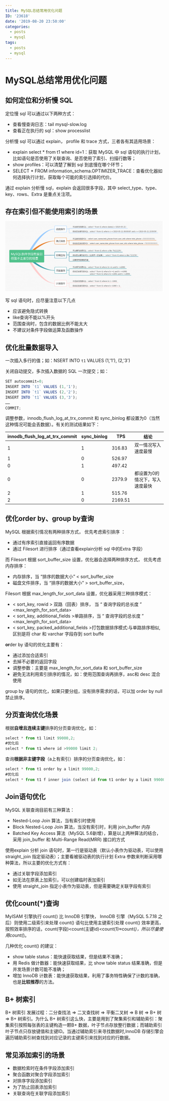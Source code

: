 ```yaml
---
title: MySQL总结常用优化问题
ID: '23618'
date: '2019-08-20 23:50:00'
categories:
  - posts
  - mysql
tags:
  - posts
  - mysql
---
```


# MySQL总结常用优化问题

## 如何定位和分析慢 SQL

定位慢 sql 可以通过以下两种方式：

- 查看慢查询日志：tail mysql-slow.log
- 查看正在执行的 sql：show processlist

分析慢 sql 可以通过 explain， profile 和 trace 方式，三者各有其适用场景：

- explain select \* from t1 where id=1：获取 MySQL 中 sql 语句的执行计划，比如语句是否使用了关联查询、是否使用了索引、扫描行数等；
- show profiles：可以清楚了解到 sql 到底慢在哪个环节；
- SELECT \* FROM information\_schema.OPTIMIZER\_TRACE：查看优化器如何选择执行计划，获取每个可能的索引选择的代价。

通过 explain 分析慢 sql，explain 会返回很多字段，其中 select\_type、type、key、rows、Extra 是重点关注项。

## 存在索引但不能使用索引的场景

![](./images/1725177509.png)

写 sql 语句时，应尽量注意以下几点

- 应该避免隐式转换
- like查询不能以%开头
- 范围查询时，包含的数据比例不能太大
- 不建议对条件字段做运算及函数操作

## 优化批量数据导入

一次插入多行的值；如：NSERT INTO `t1` VALUES (1,'1'), (2,'3')

关闭自动提交，多次插入数据的 SQL 一次提交；如：

``` js 
SET autocommit=0;
INSERT INTO `t1` VALUES (1,'1');
INSERT INTO `t1` VALUES (2,'2');
INSERT INTO `t1` VALUES (3,'3');
……
COMMIT;
```

调整参数，innodb\_flush\_log\_at\_trx\_commit 和 sync\_binlog 都设置为0（当然这种情况可能会丢数据）。有关的测试结果如下：

| innodb\_flush\_log\_at\_trx\_commit | sync\_binlog | TPS | 结论 |
| --- | --- | --- | --- |
| 1 | 1 | 316.83 | 双一情况写入速度最慢 |
| 1 | 0 | 526.97 |  |
| 0 | 1 | 497.42 |  |
| 0 | 0 | 2379.9 | 都设置为0的情况下，写入速度最快 |
| 2 | 1 | 515.76 |  |
| 2 | 0 | 2169.51 |  |

## 优化order by、group by查询

MySQL 根据索引情况有两种排序方式， 优先考虑索引排序 ：

- 通过有序索引直接返回有序数据
- 通过 Filesort 进行排序（通过查看explain分析 sql 中的Extra 字段）

而 Filesort 根据 sort\_buffer\_size 设置，优化器会选择两种排序方式， 优先考虑内存排序：

- 内存排序，当 “排序的数据大小” < sort\_buffer\_size
- 磁盘文件排序，当 “排序的数据大小” > sort\_buffer\_size，

Filesort 根据 max\_length\_for\_sort\_data 设置，优化器采用三种排序模式：

- < sort\_key, rowid > 双路（回表）排序， 当 “ 查询字段的总长度 ” <max\_length\_for\_sort\_data>
- < sort\_key, additional\_fields >单路排序，当 “ 查询字段的总长度 ” <max\_length\_for\_sort\_data>
- < sort\_key, packed\_additional\_fields >打包数据排序模式:与单路排序相似,区别是将 char 和 varchar 字段存到 sort buffe

**or**der by 语句的优化主要有：

- 通过添加合适索引
- 去掉不必要的返回字段
- 调整参数：主要是 max\_length\_for\_sort\_data 和 sort\_buffer\_size
- 避免无法利用索引排序的情况，如：使用范围查询再排序，asc和 desc 混合使用

group by 语句的优化，如果只要分组，没有排序需求的话，可以加 order by null 禁止排序。

## 分页查询优化场景

根据**自增且连续主键**排序的分页查询优化，如：

``` js 
select * from t1 limit 99000,2;
#优化后
select * from t1 where id >99000 limit 2;
```

查询**根据非主键字段**（a上有索引）排序的分页查询优化，如：

``` js 
select * from t1 order by a limit 99000,2;
#优化后
select * from t1 f inner join (select id from t1 order by a limit 99000,2)g on f.id = g.id;
```

## Join语句优化

MySQL 关联查询目前有三种算法：

- Nested-Loop Join 算法，当有索引时使用
- Block Nested-Loop Join 算法，当没有索引时，利用 join\_buffer 内存
- Batched Key Access 算法（MySQL 5.6新增），算是以上两种算法的结合，采用 join\_buffer 和 Multi-Range Read(MRR) 接口的方式

使用explain 分析 join 语句时，第一行是驱动表（默认小表作为驱动表，可以使用straight\_join 指定驱动表）；主要看被驱动表的执行计划 Extra 参数来判断采用哪种算法，所以主要的优化方式有：

- 通过关联字段添加索引
- 如无法在原表上加索引，可以创建临时表加索引
- 使用 straight\_join 指定小表作为驱动表，但是需要确定关联字段有索引

## 优化count(\*)查询

MyISAM 引擎执行 count() 比 InnoDB 引擎快， InnoDB 引擎（MySQL 5.7.18 之后）则使用二级索引来处理 count() 语句比使用主键索引处理 count() 效率更高， 按照效率排序的话，count(字段)<count(主键id)<count(1)≈count(_)，所以尽量使用count(_)。

几种优化 count() 的建议：

- show table status：能快速获取结果，但是结果不准确；
- 用 Redis 做计数器：能快速获取结果，比 show table status 结果准确，但是并发场景计数可能不准确；
- 增加 InnoDB 计数表：能快速获取结果，利用了事务特性确保了计数的准确，也是**比较推荐**的方法。

## B+ 树索引

B+ 树索引 发展过程：二分查找法 => 二叉查找树 => 平衡二叉树 => B 树 => B+ 树 => B+ 树索引。为什么 B+ 树索引这么快，主要是用到了聚集索引和辅助索引：聚集索引按照每张表的主键构造一颗B+ 数据，叶子节点存放整行数据；而辅助索引叶子节点只存放键值和主键ID。当通过辅助索引来寻找数据时,InnoDB 存储引擎会遍历辅助索引树查找到对应记录的主键索引来找到对应的行数据。

## 常见添加索引的场景

- 数据检索时在条件字段添加索引
- 聚合函数对聚合字段添加索引
- 对排序字段添加索引
- 为了防止回表添加索引
- 关联查询在关联字段添加索引

